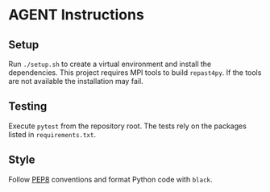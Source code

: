 # AGENT Instructions

## Setup
Run `./setup.sh` to create a virtual environment and install the dependencies. This project requires MPI tools to build `repast4py`. If the tools are not available the installation may fail.

## Testing
Execute `pytest` from the repository root. The tests rely on the packages listed in `requirements.txt`.

## Style
Follow [PEP8](https://peps.python.org/pep-0008/) conventions and format Python code with `black`.


